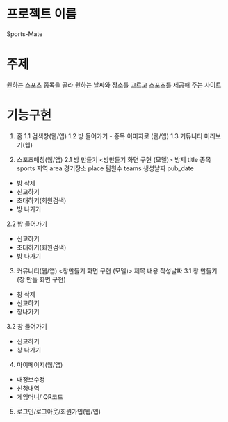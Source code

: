 # 프로젝트 이름
Sports-Mate

# 주제
원하는 스포츠 종목을 골라 원하는 날짜와 장소를 고르고 스포츠를 제공해 주는 사이트

# 기능구현
1. 홈
1.1 검색창(웹/앱)
1.2 방 들어가기 - 종목 이미지로 (웹/앱)
1.3 커뮤니티 미리보기(웹)

2. 스포츠매칭(웹/앱)
2.1 방 만들기 
<방만들기 화면 구현 (모델)>
방제 title
종목 sports
지역 area
경기장소 place
팀원수 teams
생성날짜 pub_date
- 방 삭제
- 신고하기
- 초대하기(회원검색)
- 방 나가기

2.2 방 들어가기
- 신고하기
- 초대하기(회원검색)
- 방 나가기

3. 커뮤니티(웹/앱)
<창만들기 화면 구현 (모델)>
제목
내용
작성날짜
3.1 창 만들기 (창 만들 화면 구현)
- 창 삭제
- 신고하기
- 창나가기

3.2 창 들어가기
- 신고하기
- 창 나가기

4. 마이페이지(웹/앱)
- 내정보수정
- 신청내역
- 게임머니/ QR코드

5. 로그인/로그아웃/회원가입(웹/앱)
